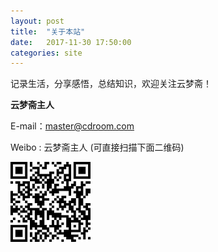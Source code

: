 ```yaml
---
layout: post
title:  "关于本站"
date:   2017-11-30 17:50:00
categories: site
---
```

记录生活，分享感悟，总结知识，欢迎关注云梦斋！

**云梦斋主人**

E-mail：[master@cdroom.com](mailto:master@cdroom.net)

Weibo : 云梦斋主人 (可直接扫描下面二维码)

![云梦斋主人的微博](/assets/weibo.png)